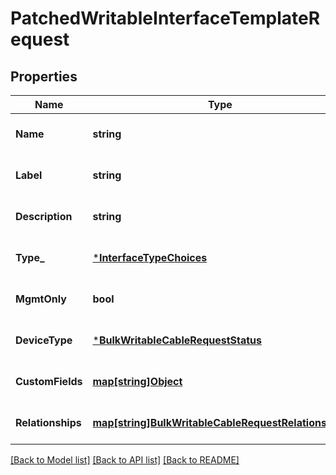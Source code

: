 # PatchedWritableInterfaceTemplateRequest

## Properties
Name | Type | Description | Notes
------------ | ------------- | ------------- | -------------
**Name** | **string** |  | [optional] [default to null]
**Label** | **string** | Physical label | [optional] [default to null]
**Description** | **string** |  | [optional] [default to null]
**Type_** | [***InterfaceTypeChoices**](InterfaceTypeChoices.md) |  | [optional] [default to null]
**MgmtOnly** | **bool** |  | [optional] [default to null]
**DeviceType** | [***BulkWritableCableRequestStatus**](BulkWritableCableRequest_status.md) |  | [optional] [default to null]
**CustomFields** | [**map[string]Object**](.md) |  | [optional] [default to null]
**Relationships** | [**map[string]BulkWritableCableRequestRelationships**](BulkWritableCableRequest_relationships.md) |  | [optional] [default to null]

[[Back to Model list]](../README.md#documentation-for-models) [[Back to API list]](../README.md#documentation-for-api-endpoints) [[Back to README]](../README.md)

